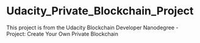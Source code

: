 # Udacity_Private_Blockchain_Project
This project is from the Udacity Blockchain Developer Nanodegree - Project: Create Your Own Private Blockchain
